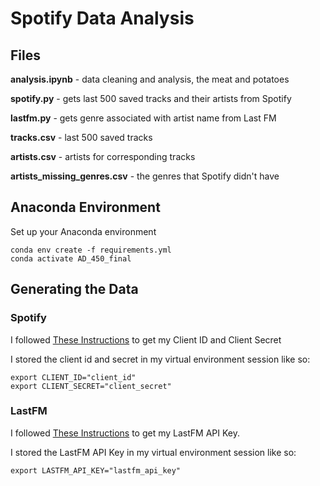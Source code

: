 # Spotify Data Analysis

## Files

**analysis.ipynb** - data cleaning and analysis, the meat and potatoes

**spotify.py** - gets last 500 saved tracks and their artists from Spotify

**lastfm.py** - gets genre associated with artist name from Last FM

**tracks.csv** - last 500 saved tracks

**artists.csv** - artists for corresponding tracks

**artists_missing_genres.csv** - the genres that Spotify didn't have

## Anaconda Environment

Set up your Anaconda environment

```{python}
conda env create -f requirements.yml
conda activate AD_450_final
```

## Generating the Data

### Spotify

I followed [These Instructions](https://developer.spotify.com/documentation/web-api/tutorials/getting-started) to get my Client ID and Client Secret

I stored the client id and secret in my virtual environment session like so:

```{python}
export CLIENT_ID="client_id"
export CLIENT_SECRET="client_secret"
```

### LastFM

I followed [These Instructions](https://www.last.fm/api/authentication) to get my LastFM API Key.

I stored the LastFM API Key in my virtual environment session like so:

```{python}
export LASTFM_API_KEY="lastfm_api_key"
```
